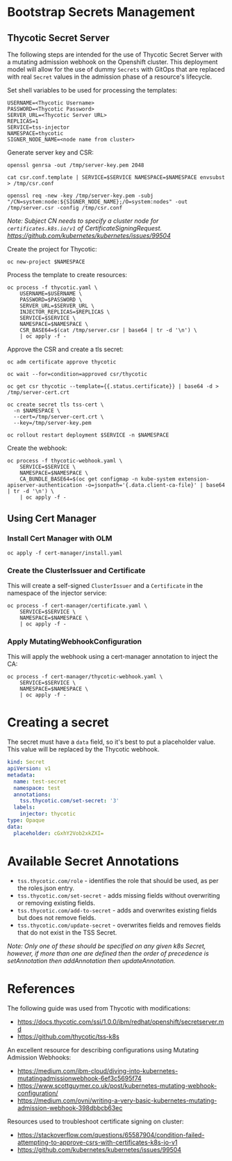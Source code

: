 # Bootstrap Secrets Management

## Thycotic Secret Server

The following steps are intended for the use of Thycotic Secret Server with a mutating admission webhook on the Openshift cluster. This deployment model will allow for the use of dummy `Secrets` with GitOps that are replaced with real `Secret` values in the admission phase of a resource's lifecycle.

Set shell variables to be used for processing the templates:

```
USERNAME=<Thycotic Username>
PASSWORD=<Thycotic Password>
SERVER_URL=<Thycotic Server URL>
REPLICAS=1
SERVICE=tss-injector
NAMESPACE=thycotic
SIGNER_NODE_NAME=<node name from cluster>
```

Generate server key and CSR:

```
openssl genrsa -out /tmp/server-key.pem 2048

cat csr.conf.template | SERVICE=$SERVICE NAMESPACE=$NAMESPACE envsubst > /tmp/csr.conf

openssl req -new -key /tmp/server-key.pem -subj "/CN=system:node:${SIGNER_NODE_NAME};/O=system:nodes" -out /tmp/server.csr -config /tmp/csr.conf
```

_Note: Subject CN needs to specify a cluster node for `certificates.k8s.io/v1` of CertificateSigningRequest. https://github.com/kubernetes/kubernetes/issues/99504_

Create the project for Thycotic:

```
oc new-project $NAMESPACE
```

Process the template to create resources:

```
oc process -f thycotic.yaml \
    USERNAME=$USERNAME \
    PASSWORD=$PASSWORD \
    SERVER_URL=$SERVER_URL \
    INJECTOR_REPLICAS=$REPLICAS \
    SERVICE=$SERVICE \
    NAMESPACE=$NAMESPACE \
    CSR_BASE64=$(cat /tmp/server.csr | base64 | tr -d '\n') \
    | oc apply -f -
```

Approve the CSR and create a tls secret:

```
oc adm certificate approve thycotic

oc wait --for=condition=approved csr/thycotic

oc get csr thycotic --template={{.status.certificate}} | base64 -d > /tmp/server-cert.crt

oc create secret tls tss-cert \
  -n $NAMESPACE \
  --cert=/tmp/server-cert.crt \
  --key=/tmp/server-key.pem

oc rollout restart deployment $SERVICE -n $NAMESPACE
```

Create the webhook:

```
oc process -f thycotic-webhook.yaml \
    SERVICE=$SERVICE \
    NAMESPACE=$NAMESPACE \
    CA_BUNDLE_BASE64=$(oc get configmap -n kube-system extension-apiserver-authentication -o=jsonpath='{.data.client-ca-file}' | base64 | tr -d '\n') \
    | oc apply -f -
```

## Using Cert Manager

### Install Cert Manager with OLM

```
oc apply -f cert-manager/install.yaml
```

### Create the ClusterIssuer and Certificate

This will create a self-signed `ClusterIssuer` and a `Certificate` in the namespace of the injector service:

```
oc process -f cert-manager/certificate.yaml \
    SERVICE=$SERVICE \
    NAMESPACE=$NAMESPACE \
    | oc apply -f -
```

### Apply MutatingWebhookConfiguration

This will apply the webhook using a cert-manager annotation to inject the CA:

```
oc process -f cert-manager/thycotic-webhook.yaml \
    SERVICE=$SERVICE \
    NAMESPACE=$NAMESPACE \
    | oc apply -f -
```

# Creating a secret

The secret must have a `data` field, so it's best to put a placeholder value. This value will be replaced by the Thycotic webhook.

```yaml
kind: Secret
apiVersion: v1
metadata:
  name: test-secret
  namespace: test
  annotations:
    tss.thycotic.com/set-secret: '3'
  labels:
    injector: thycotic
type: Opaque
data:
  placeholder: cGxhY2Vob2xkZXI=
```

# Available Secret Annotations

- `tss.thycotic.com/role` - identifies the role that should be used, as per the roles.json entry.
- `tss.thycotic.com/set-secret` - adds missing fields without overwriting or removing existing fields.
- `tss.thycotic.com/add-to-secret` - adds and overwrites existing fields but does not remove fields.
- `tss.thycotic.com/update-secret` - overwrites fields and removes fields that do not exist in the TSS Secret.

_Note: Only one of these should be specified on any given k8s Secret, however, if more than one are defined then the order of precedence is setAnnotation then addAnnotation then updateAnnotation._

# References

The following guide was used from Thycotic with modifications:
- https://docs.thycotic.com/ssi/1.0.0/ibm/redhat/openshift/secretserver.md
- https://github.com/thycotic/tss-k8s

An excellent resource for describing configurations using Mutating Admission Webhooks:
- https://medium.com/ibm-cloud/diving-into-kubernetes-mutatingadmissionwebhook-6ef3c5695f74
- https://www.scottguymer.co.uk/post/kubernetes-mutating-webhook-configuration/
- https://medium.com/ovni/writing-a-very-basic-kubernetes-mutating-admission-webhook-398dbbcb63ec

Resources used to troubleshoot certificate signing on cluster:
- https://stackoverflow.com/questions/65587904/condition-failed-attempting-to-approve-csrs-with-certificates-k8s-io-v1
- https://github.com/kubernetes/kubernetes/issues/99504
